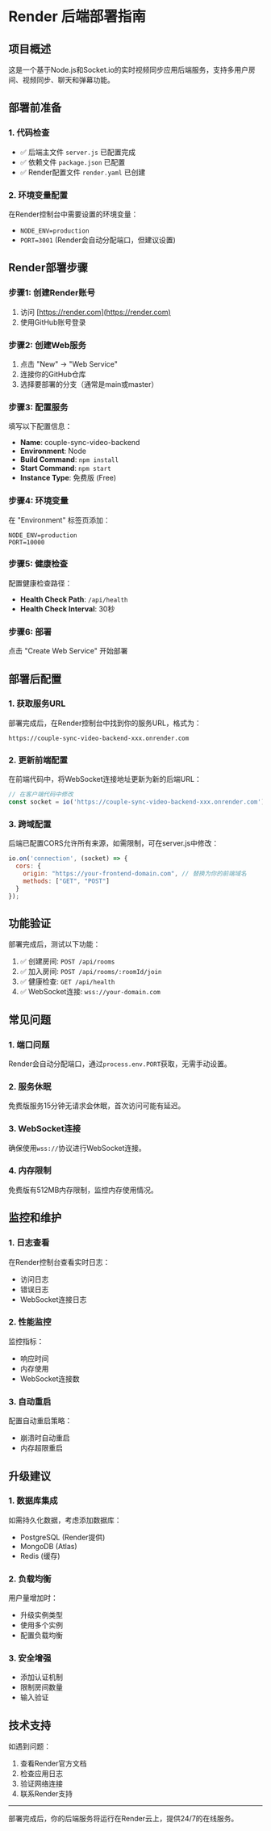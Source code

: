 # Render 后端部署指南

## 项目概述
这是一个基于Node.js和Socket.io的实时视频同步应用后端服务，支持多用户房间、视频同步、聊天和弹幕功能。

## 部署前准备

### 1. 代码检查
- ✅ 后端主文件 `server.js` 已配置完成
- ✅ 依赖文件 `package.json` 已配置
- ✅ Render配置文件 `render.yaml` 已创建

### 2. 环境变量配置
在Render控制台中需要设置的环境变量：
- `NODE_ENV=production`
- `PORT=3001` (Render会自动分配端口，但建议设置)

## Render部署步骤

### 步骤1: 创建Render账号
1. 访问 [https://render.com](https://render.com)
2. 使用GitHub账号登录

### 步骤2: 创建Web服务
1. 点击 "New" → "Web Service"
2. 连接你的GitHub仓库
3. 选择要部署的分支（通常是main或master）

### 步骤3: 配置服务
填写以下配置信息：
- **Name**: couple-sync-video-backend
- **Environment**: Node
- **Build Command**: `npm install`
- **Start Command**: `npm start`
- **Instance Type**: 免费版 (Free)

### 步骤4: 环境变量
在 "Environment" 标签页添加：
```
NODE_ENV=production
PORT=10000
```

### 步骤5: 健康检查
配置健康检查路径：
- **Health Check Path**: `/api/health`
- **Health Check Interval**: 30秒

### 步骤6: 部署
点击 "Create Web Service" 开始部署

## 部署后配置

### 1. 获取服务URL
部署完成后，在Render控制台中找到你的服务URL，格式为：
```
https://couple-sync-video-backend-xxx.onrender.com
```

### 2. 更新前端配置
在前端代码中，将WebSocket连接地址更新为新的后端URL：
```javascript
// 在客户端代码中修改
const socket = io('https://couple-sync-video-backend-xxx.onrender.com');
```

### 3. 跨域配置
后端已配置CORS允许所有来源，如需限制，可在server.js中修改：
```javascript
io.on('connection', (socket) => {
  cors: {
    origin: "https://your-frontend-domain.com", // 替换为你的前端域名
    methods: ["GET", "POST"]
  }
});
```

## 功能验证

部署完成后，测试以下功能：
1. ✅ 创建房间: `POST /api/rooms`
2. ✅ 加入房间: `POST /api/rooms/:roomId/join`
3. ✅ 健康检查: `GET /api/health`
4. ✅ WebSocket连接: `wss://your-domain.com`

## 常见问题

### 1. 端口问题
Render会自动分配端口，通过`process.env.PORT`获取，无需手动设置。

### 2. 服务休眠
免费版服务15分钟无请求会休眠，首次访问可能有延迟。

### 3. WebSocket连接
确保使用`wss://`协议进行WebSocket连接。

### 4. 内存限制
免费版有512MB内存限制，监控内存使用情况。

## 监控和维护

### 1. 日志查看
在Render控制台查看实时日志：
- 访问日志
- 错误日志
- WebSocket连接日志

### 2. 性能监控
监控指标：
- 响应时间
- 内存使用
- WebSocket连接数

### 3. 自动重启
配置自动重启策略：
- 崩溃时自动重启
- 内存超限重启

## 升级建议

### 1. 数据库集成
如需持久化数据，考虑添加数据库：
- PostgreSQL (Render提供)
- MongoDB (Atlas)
- Redis (缓存)

### 2. 负载均衡
用户量增加时：
- 升级实例类型
- 使用多个实例
- 配置负载均衡

### 3. 安全增强
- 添加认证机制
- 限制房间数量
- 输入验证

## 技术支持

如遇到问题：
1. 查看Render官方文档
2. 检查应用日志
3. 验证网络连接
4. 联系Render支持

---

部署完成后，你的后端服务将运行在Render云上，提供24/7的在线服务。